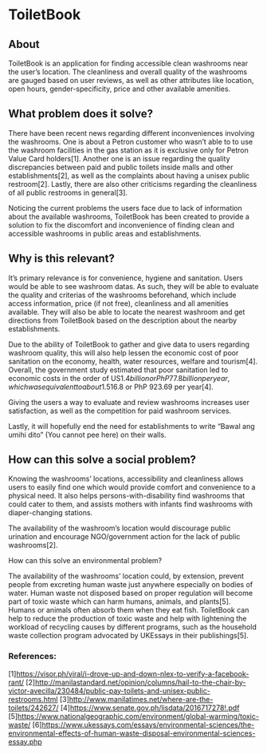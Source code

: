 # ToiletBook

## About

ToiletBook is an application for finding accessible clean washrooms near the user’s location. The cleanliness and overall quality of the washrooms are gauged based on user reviews, as well as other attributes like location, open hours, gender-specificity, price and other available amenities. 

## What problem does it solve?

There have been recent news regarding different inconveniences involving the washrooms. One is about a Petron customer who wasn’t able to to use the washroom facilities in the gas station as it is exclusive only for Petron Value Card holders[1]. Another one is an issue regarding the quality discrepancies between paid and public toilets inside malls and other establishments[2], as well as the complaints about having a unisex public restroom[2]. Lastly, there are also other criticisms regarding the cleanliness of all public restrooms in general[3].

Noticing the current problems the users face due to lack of information about the available washrooms, ToiletBook has been created to provide a solution to fix the discomfort and inconvenience of finding clean and accessible washrooms in public areas and establishments. 

## Why is this relevant?

It’s primary relevance is for convenience, hygiene and sanitation. Users would be able to see washroom datas. As such, they will be able to evaluate the quality and criterias of the washrooms beforehand, which include access information, price (if not free), cleanliness and all amenities available. They will also be able to locate the nearest washroom and get directions from ToiletBook based on the description about the nearby establishments.

Due to the ability of ToiletBook to gather and give data to users regarding washroom quality, this will also help lessen the economic cost of poor sanitation on the economy, health, water resources, welfare and tourism[4]. Overall, the government study estimated that poor sanitation led to economic costs in the order of US$1.4 billion or PhP 77.8 billion per year, which was equivalent to about 1.5% of GDP in 2005 and translated to per capita losses of US$16.8 or PhP 923.69 per year[4].

Giving the users a way to evaluate and review washrooms increases user satisfaction, as well as the competition for paid washroom services.

Lastly, it will hopefully end the need for establishments to write “Bawal ang umihi dito” (You cannot pee here) on their walls.

## How can this solve a social problem?

Knowing the washrooms’ locations, accessibility and cleanliness allows users to easily find one which would provide comfort and convenience to a physical need. It also helps persons-with-disability find washrooms that could cater to them, and assists mothers with infants find washrooms with diaper-changing stations.

The availability of the washroom’s location would discourage  public urination and encourage NGO/government action for the lack of public washrooms[2].

How can this solve an environmental problem?

The availability of the washrooms’ location could, by extension, prevent people from excreting human waste just anywhere especially on bodies of water. Human waste not disposed based on proper regulation will become part of toxic waste which can harm humans, animals, and plants[5]. Humans or animals often absorb them when they eat fish. ToiletBook can help to reduce the production of toxic waste and help with lightening the workload of recycling causes by different programs, such as the household waste collection program advocated by UKEssays in their publishings[5].

### References:
[1]https://visor.ph/viral/i-drove-up-and-down-nlex-to-verify-a-facebook-rant/
[2]http://manilastandard.net/opinion/columns/hail-to-the-chair-by-victor-avecilla/230484/public-pay-toilets-and-unisex-public-restrooms.html
[3]http://www.manilatimes.net/where-are-the-toilets/242627/
[4]https://www.senate.gov.ph/lisdata/2016717278!.pdf
[5]https://www.nationalgeographic.com/environment/global-warming/toxic-waste/
[6]https://www.ukessays.com/essays/environmental-sciences/the-environmental-effects-of-human-waste-disposal-environmental-sciences-essay.php
